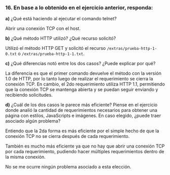 ### 16. En base a lo obtenido en el ejercicio anterior, responda:

<b>a)</b> ¿Qué está haciendo al ejecutar el comando telnet?

Abrir una conexión TCP con el host.

<b>b)</b> ¿Qué método HTTP utilizó? ¿Qué recurso solicitó?

Utilizó el método HTTP GET y solicitó el recurso ```/extras/prueba-http-1-0.txt``` o ```/extras/prueba-http-1-1.txt```.

<b>c)</b> ¿Qué diferencias notó entre los dos casos? ¿Puede explicar por qué?

La diferencia es que el primer comando devuelve el método con la versión 1.0 de HTTP, por lo tanto luego de realizar el requerimiento se cierra la conexión TCP.
En cambio, el 2do requerimiento utiliza HTTP 1.1, permitiendo que la conexión TCP se mantenga abierta y se puedan seguir enviando y recibiendo solicitudes.

<b>d)</b> ¿Cuál de los dos casos le parece más eficiente? Piense en el ejercicio donde analió la cantidad de requerimientos necesarios para obtener una página con estilos, JavaScripts e imágenes. En caso elegido, ¿puede traer asociado algún problema?

Entiendo que la 2da forma es más eficiente por el simple hecho de que la conexión TCP no se cierra después de cada requerimiento.

También es mucho más eficiente ya que no hay que abrir una conexión TCP por cada requerimiento, pudiendo hacer múltiples requerimientos dentro de la misma conexión.

No se me ocurre ningún problema asociado a esta elección.